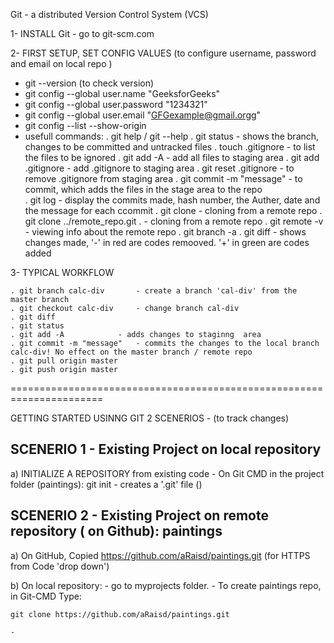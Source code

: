 Git - a distributed Version Control System  (VCS)

1- INSTALL Git - go to  git-scm.com

2- FIRST SETUP, SET CONFIG VALUES (to configure username, password and email on local repo ) 
  - git --version (to check version)
  - git config --global user.name "GeeksforGeeks"
  - git config --global user.password "1234321"
  - git config --global user.email "GFGexample@gmail.orgg"
  - git config --list --show-origin
  - usefull commands:
    . git help <verb>  /  git <verb> --help
    . git status              - shows the branch, changes to be committed and untracked files
    . touch .gitignore        - to list the files to be ignored
    . git add -A              - add all files to staging area
    . git add .gitignore      - add .gitignore to staging area
    . git reset .gitignore    - to remove .gitignore from staging area
    . git commit -m "message" - to commit, which adds the files in the stage area to the repo    
    . git log                 - display the commits made, hash number, the Auther, date and the message for each ccommit
    . git clone <url> <where to clone>  - cloning from a remote repo <url>
    . git clone ../remote_repo.git .    - cloning from a remote repo
    . git remote -v											- viewing info about the remote repo
    . git branch -a
    . git diff								- shows changes made, '-' in red are codes remooved. '+' in green are codes added

3- TYPICAL WORKFLOW
	
	. git branch calc-div 		- create a branch 'cal-div' from the master branch
	. git checkout calc-div	 	- change branch cal-div
	. git diff
	. git status
	. git add -A 			- adds changes to staginng  area
	. git commit -m "message"	- commits the changes to the local branch calc-div! No effect on the master branch / remote repo 
	. git pull origin master
	. git push origin master
	

	
		 											
	
  

======================================================================
  
  
GETTING STARTED USINNG GIT  2 SCENERIOS - (to track changes)  

SCENERIO 1 - Existing Project on local repository
----------------------
  a) INITIALIZE A REPOSITORY from existing code
    - On Git CMD in the project folder (paintings): git init  - creates a '.git' file ()
  


SCENERIO 2 - Existing Project on remote repository ( on Github):  paintings
---------------------------------------------------------------------
 a) On GitHub, Copied https://github.com/aRaisd/paintings.git (for HTTPS from Code 'drop down')
	
 b) On local repository:
    - go to myprojects folder.
    - To create paintings repo, in Git-CMD Type: 
	
	git clone https://github.com/aRaisd/paintings.git
    
    - 
